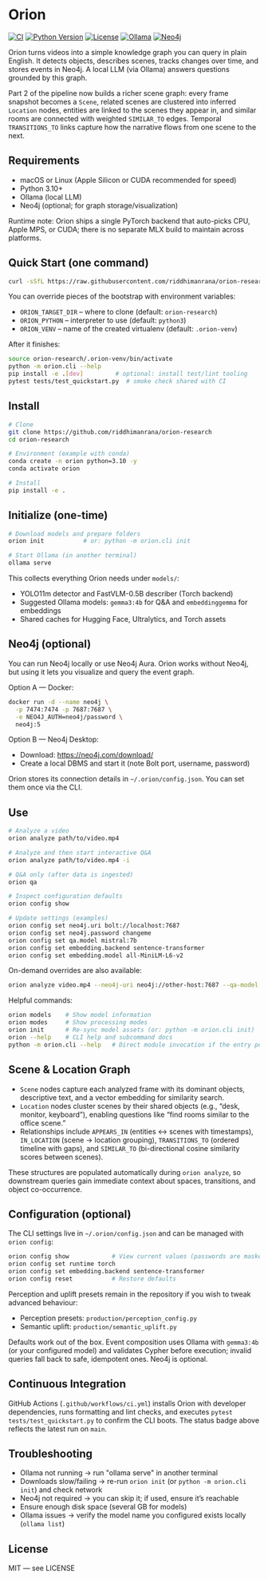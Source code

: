 # Orion

[![CI](https://github.com/riddhimanrana/orion-research/actions/workflows/ci.yml/badge.svg)](https://github.com/riddhimanrana/orion-research/actions/workflows/ci.yml)
[![Python Version](https://img.shields.io/badge/python-3.10%2B-blue)](https://www.python.org/downloads/release/python-3100/)
[![License](https://img.shields.io/badge/license-MIT-green)](https://opensource.org/licenses/MIT)
[![Ollama](https://img.shields.io/badge/ollama-local%20LLM-blue)](https://ollama.com)
[![Neo4j](https://img.shields.io/badge/neo4j-optional-blue)](https://neo4j.com)

Orion turns videos into a simple knowledge graph you can query in plain English. It detects objects, describes scenes, tracks changes over time, and stores events in Neo4j. A local LLM (via Ollama) answers questions grounded by this graph.

Part 2 of the pipeline now builds a richer scene graph: every frame snapshot becomes a `Scene`, related scenes are clustered into inferred `Location` nodes, entities are linked to the scenes they appear in, and similar rooms are connected with weighted `SIMILAR_TO` edges. Temporal `TRANSITIONS_TO` links capture how the narrative flows from one scene to the next.

## Requirements

- macOS or Linux (Apple Silicon or CUDA recommended for speed)
- Python 3.10+
- Ollama (local LLM)
- Neo4j (optional; for graph storage/visualization)

Runtime note: Orion ships a single PyTorch backend that auto-picks CPU, Apple MPS, or CUDA; there is no separate MLX build to maintain across platforms.

## Quick Start (one command)

```bash
curl -sSfL https://raw.githubusercontent.com/riddhimanrana/orion-research/refs/heads/main/scripts/bootstrap.sh | bash
```

You can override pieces of the bootstrap with environment variables:

- `ORION_TARGET_DIR` – where to clone (default: `orion-research`)
- `ORION_PYTHON` – interpreter to use (default: `python3`)
- `ORION_VENV` – name of the created virtualenv (default: `.orion-venv`)

After it finishes:

```bash
source orion-research/.orion-venv/bin/activate
python -m orion.cli --help
pip install -e .[dev]         # optional: install test/lint tooling
pytest tests/test_quickstart.py  # smoke check shared with CI
```

## Install

```bash
# Clone
git clone https://github.com/riddhimanrana/orion-research
cd orion-research

# Environment (example with conda)
conda create -n orion python=3.10 -y
conda activate orion

# Install
pip install -e .
```

## Initialize (one-time)

```bash
# Download models and prepare folders
orion init           # or: python -m orion.cli init

# Start Ollama (in another terminal)
ollama serve
```

This collects everything Orion needs under `models/`:

- YOLO11m detector and FastVLM-0.5B describer (Torch backend)
- Suggested Ollama models: `gemma3:4b` for Q&A and `embeddinggemma` for embeddings
- Shared caches for Hugging Face, Ultralytics, and Torch assets

## Neo4j (optional)

You can run Neo4j locally or use Neo4j Aura. Orion works without Neo4j, but using it lets you visualize and query the event graph.

Option A — Docker:

```bash
docker run -d --name neo4j \
  -p 7474:7474 -p 7687:7687 \
  -e NEO4J_AUTH=neo4j/password \
  neo4j:5
```

Option B — Neo4j Desktop:

- Download: <https://neo4j.com/download/>
- Create a local DBMS and start it (note Bolt port, username, password)

Orion stores its connection details in `~/.orion/config.json`. You can set them once via the CLI.

## Use

```bash
# Analyze a video
orion analyze path/to/video.mp4

# Analyze and then start interactive Q&A
orion analyze path/to/video.mp4 -i

# Q&A only (after data is ingested)
orion qa

# Inspect configuration defaults
orion config show

# Update settings (examples)
orion config set neo4j.uri bolt://localhost:7687
orion config set neo4j.password changeme
orion config set qa.model mistral:7b
orion config set embedding.backend sentence-transformer
orion config set embedding.model all-MiniLM-L6-v2
```

On-demand overrides are also available:

```bash
orion analyze video.mp4 --neo4j-uri neo4j://other-host:7687 --qa-model llama3.2:3b
```

Helpful commands:

```bash
orion models    # Show model information
orion modes     # Show processing modes
orion init      # Re-sync model assets (or: python -m orion.cli init)
orion --help    # CLI help and subcommand docs
python -m orion.cli --help   # Direct module invocation if the entry point is absent
```

## Scene & Location Graph

- `Scene` nodes capture each analyzed frame with its dominant objects, descriptive text, and a vector embedding for similarity search.
- `Location` nodes cluster scenes by their shared objects (e.g., “desk, monitor, keyboard”), enabling questions like “find rooms similar to the office scene.”
- Relationships include `APPEARS_IN` (entities ↔ scenes with timestamps), `IN_LOCATION` (scene → location grouping), `TRANSITIONS_TO` (ordered timeline with gaps), and `SIMILAR_TO` (bi-directional cosine similarity scores between scenes).

These structures are populated automatically during `orion analyze`, so downstream queries gain immediate context about spaces, transitions, and object co-occurrence.

## Configuration (optional)

The CLI settings live in `~/.orion/config.json` and can be managed with `orion config`:

```bash
orion config show            # View current values (passwords are masked)
orion config set runtime torch
orion config set embedding.backend sentence-transformer
orion config reset           # Restore defaults
```

Perception and uplift presets remain in the repository if you wish to tweak advanced behaviour:

- Perception presets: `production/perception_config.py`
- Semantic uplift: `production/semantic_uplift.py`

Defaults work out of the box. Event composition uses Ollama with `gemma3:4b` (or your configured model) and validates Cypher before execution; invalid queries fall back to safe, idempotent ones. Neo4j is optional.

## Continuous Integration

GitHub Actions (`.github/workflows/ci.yml`) installs Orion with developer dependencies, runs formatting and lint checks, and executes `pytest tests/test_quickstart.py` to confirm the CLI boots. The status badge above reflects the latest run on `main`.

## Troubleshooting

- Ollama not running → run "ollama serve" in another terminal
- Downloads slow/failing → re-run `orion init` (or `python -m orion.cli init`) and check network
- Neo4j not required → you can skip it; if used, ensure it’s reachable
- Ensure enough disk space (several GB for models)
- Ollama issues → verify the model name you configured exists locally (`ollama list`)

## License

MIT — see LICENSE
